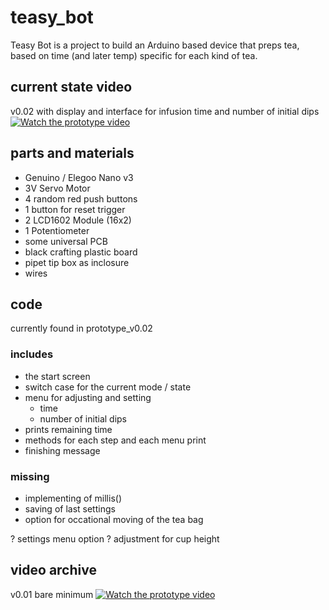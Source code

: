 # teasy_bot
Teasy Bot is a project to build an Arduino based device that preps tea, based on time (and later temp) specific for each kind of tea.


## current state  video

v0.02 with display and interface for infusion time and number of initial dips
[![Watch the prototype video](https://img.youtube.com/vi/etB9GL0f5tQ/maxresdefault.jpg)](https://youtu.be/etB9GL0f5tQ)

## parts and materials

- Genuino / Elegoo Nano v3
- 3V Servo Motor
- 4 random red push buttons
- 1 button for reset trigger
- 2 LCD1602 Module (16x2)
- 1 Potentiometer 
- some universal PCB
- black crafting plastic board
- pipet tip box as inclosure
- wires


## code

currently found in prototype_v0.02

### includes
- the start screen
- switch case for the current mode / state
- menu for adjusting and setting
    + time
    + number of initial dips
- prints remaining time
- methods for each step and each menu print
- finishing message

### missing
- implementing of millis()
- saving of last settings
- option for occational moving of the tea bag

? settings menu option
? adjustment for cup height



## video archive

v0.01 bare minimum
[![Watch the prototype video](https://img.youtube.com/vi/MZJTI-8vdiI/maxresdefault.jpg)](https://youtu.be/MZJTI-8vdiI)



